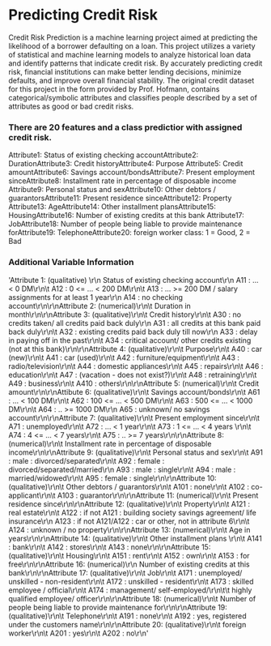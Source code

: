 # Predicting Credit Risk 

Credit Risk Prediction is a machine learning project aimed at predicting the likelihood of a borrower defaulting on a loan. This project utilizes a variety of statistical and machine learning models to analyze historical loan data and identify patterns that indicate credit risk. By accurately predicting credit risk, financial institutions can make better lending decisions, minimize defaults, and improve overall financial stability. The original credit dataset for this project in the form provided by Prof. Hofmann, contains categorical/symbolic attributes and classifies people described by a set of attributes as good or bad credit risks.

### There are 20 features and a class predictior with assigned credit risk.
Attribute1: Status of existing checking accountAttribute2: DurationAttribute3: Credit historyAttribute4: Purpose
Attribute5: Credit amountAttribute6: Savings account/bondsAttribute7: Present employment sinceAttribute8: Installment rate in percentage of disposable income
Attribute9: Personal status and sexAttribute10: Other debtors / guarantorsAttribute11: Present residence sinceAttribute12: Property
Attribute13: AgeAttribute14: Other installment plansAttribute15: HousingAttribute16: Number of existing credits at this bank
Attribute17: JobAttribute18: Number of people being liable to provide maintenance forAttribute19: TelephoneAttribute20: foreign worker
class: 1 = Good, 2 = Bad

### Additional Variable Information
'Attribute 1:  (qualitative)      \r\n Status of existing checking account\r\n             A11 :      ... <    0 DM\r\n\t       A12 : 0 <= ... <  200 DM\r\n\t       A13 :      ... >= 200 DM / salary assignments for at least 1 year\r\n               A14 : no checking account\r\n\r\nAttribute 2:  (numerical)\r\n\t      Duration in month\r\n\r\nAttribute 3:  (qualitative)\r\n\t      Credit history\r\n\t      A30 : no credits taken/ all credits paid back duly\r\n              A31 : all credits at this bank paid back duly\r\n\t      A32 : existing credits paid back duly till now\r\n              A33 : delay in paying off in the past\r\n\t      A34 : critical account/  other credits existing (not at this bank)\r\n\r\nAttribute 4:  (qualitative)\r\n\t      Purpose\r\n\t      A40 : car (new)\r\n\t      A41 : car (used)\r\n\t      A42 : furniture/equipment\r\n\t      A43 : radio/television\r\n\t      A44 : domestic appliances\r\n\t      A45 : repairs\r\n\t      A46 : education\r\n\t      A47 : (vacation - does not exist?)\r\n\t      A48 : retraining\r\n\t      A49 : business\r\n\t      A410 : others\r\n\r\nAttribute 5:  (numerical)\r\n\t      Credit amount\r\n\r\nAttibute 6:  (qualitative)\r\n\t      Savings account/bonds\r\n\t      A61 :          ... <  100 DM\r\n\t      A62 :   100 <= ... <  500 DM\r\n\t      A63 :   500 <= ... < 1000 DM\r\n\t      A64 :          .. >= 1000 DM\r\n              A65 :   unknown/ no savings account\r\n\r\nAttribute 7:  (qualitative)\r\n\t      Present employment since\r\n\t      A71 : unemployed\r\n\t      A72 :       ... < 1 year\r\n\t      A73 : 1  <= ... < 4 years  \r\n\t      A74 : 4  <= ... < 7 years\r\n\t      A75 :       .. >= 7 years\r\n\r\nAttribute 8:  (numerical)\r\n\t      Installment rate in percentage of disposable income\r\n\r\nAttribute 9:  (qualitative)\r\n\t      Personal status and sex\r\n\t      A91 : male   : divorced/separated\r\n\t      A92 : female : divorced/separated/married\r\n              A93 : male   : single\r\n\t      A94 : male   : married/widowed\r\n\t      A95 : female : single\r\n\r\nAttribute 10: (qualitative)\r\n\t      Other debtors / guarantors\r\n\t      A101 : none\r\n\t      A102 : co-applicant\r\n\t      A103 : guarantor\r\n\r\nAttribute 11: (numerical)\r\n\t      Present residence since\r\n\r\nAttribute 12: (qualitative)\r\n\t      Property\r\n\t      A121 : real estate\r\n\t      A122 : if not A121 : building society savings agreement/ life insurance\r\n              A123 : if not A121/A122 : car or other, not in attribute 6\r\n\t      A124 : unknown / no property\r\n\r\nAttribute 13: (numerical)\r\n\t      Age in years\r\n\r\nAttribute 14: (qualitative)\r\n\t      Other installment plans \r\n\t      A141 : bank\r\n\t      A142 : stores\r\n\t      A143 : none\r\n\r\nAttribute 15: (qualitative)\r\n\t      Housing\r\n\t      A151 : rent\r\n\t      A152 : own\r\n\t      A153 : for free\r\n\r\nAttribute 16: (numerical)\r\n              Number of existing credits at this bank\r\n\r\nAttribute 17: (qualitative)\r\n\t      Job\r\n\t      A171 : unemployed/ unskilled  - non-resident\r\n\t      A172 : unskilled - resident\r\n\t      A173 : skilled employee / official\r\n\t      A174 : management/ self-employed/\r\n\t\t     highly qualified employee/ officer\r\n\r\nAttribute 18: (numerical)\r\n\t      Number of people being liable to provide maintenance for\r\n\r\nAttribute 19: (qualitative)\r\n\t      Telephone\r\n\t      A191 : none\r\n\t      A192 : yes, registered under the customers name\r\n\r\nAttribute 20: (qualitative)\r\n\t      foreign worker\r\n\t      A201 : yes\r\n\t      A202 : no\r\n'
